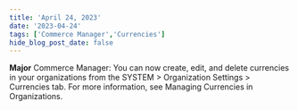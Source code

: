 ```yaml
---
title: 'April 24, 2023'
date: '2023-04-24'
tags: ['Commerce Manager','Currencies']
hide_blog_post_date: false
---
```

**Major**
Commerce Manager: You can now create, edit, and delete currencies in your organizations from the SYSTEM > Organization Settings > Currencies tab. For more information, see Managing Currencies in Organizations.
